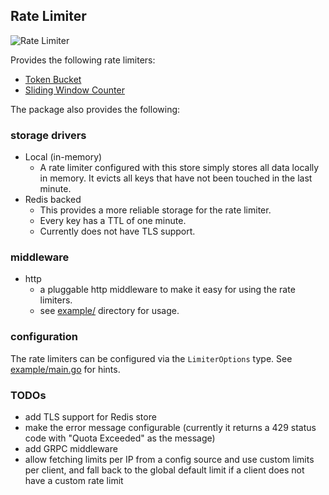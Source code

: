 ## Rate Limiter

![Rate Limiter](https://github.com/althk/ratelimiter/actions/workflows/ci-main.yml/badge.svg)

Provides the following rate limiters:

- [Token Bucket](https://en.wikipedia.org/wiki/Token_bucket)
- [Sliding Window Counter](https://blog.cloudflare.com/counting-things-a-lot-of-different-things/)

The package also provides the following:

### storage drivers

- Local (in-memory)
  - A rate limiter configured with this store simply stores all data locally in memory.
    It evicts all keys that have not been touched in the last minute.
- Redis backed
  - This provides a more reliable storage for the rate limiter.
  - Every key has a TTL of one minute.
  - Currently does not have TLS support.

### middleware

- http
  - a pluggable http middleware to make it easy for using the rate limiters.
  - see [example/](example) directory for usage.

### configuration

The rate limiters can be configured via the `LimiterOptions` type.
See [example/main.go](example/main.go) for hints.


### TODOs

- add TLS support for Redis store
- make the error message configurable (currently it returns a 429 status code with "Quota Exceeded" as the message)
- add GRPC middleware
- allow fetching limits per IP from a config source and use custom limits per client,
  and fall back to the global default limit if a client does not have a custom rate limit
